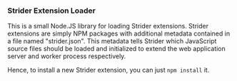 ### Strider Extension Loader

This is a small Node.JS library for loading Strider extensions. Strider
extensions are simply NPM packages with additional metadata contained in a file
named "strider.json". This metadata tells Strider which JavaScript source files
should be loaded and initialized to extend the web application server and
worker process respectively.

Hence, to install a new Strider extension, you can just `npm install` it.
